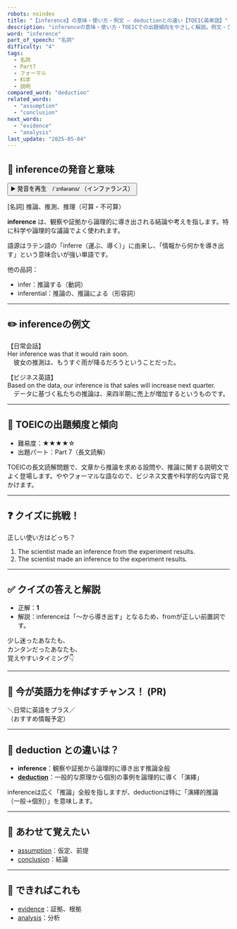```yaml
---
robots: noindex
title: "【inference】の意味・使い方・例文 ― deductionとの違い【TOEIC英単語】"
description: "inferenceの意味・使い方・TOEICでの出題傾向をやさしく解説。例文・クイズ付きでdeductionとの違いもわかりやすく学べます。"
word: "inference"
part_of_speech: "名詞"
difficulty: "4"
tags:
  - 名詞
  - Part7
  - フォーマル
  - 科学
  - 説明
compared_word: "deduction"
related_words:
  - "assumption"
  - "conclusion"
next_words:
  - "evidence"
  - "analysis"
last_update: "2025-05-04"
---
```


## 🔰 inferenceの発音と意味

<button class="play-audio" onclick="playTTS('inference')">
  <span class="play-audio-main">
    ▶️ 発音を再生　/ˈɪnfərəns/
  </span>
  <span class="play-audio-sub">
    （インファランス）
  </span>
</button>

[名詞] 推論、推測、推理（可算・不可算）

**inference** は、観察や証拠から論理的に導き出される結論や考えを指します。特に科学や論理的な議論でよく使われます。

語源はラテン語の「inferre（運ぶ、導く）」に由来し、「情報から何かを導き出す」という意味合いが強い単語です。

他の品詞：  
- infer：推論する（動詞）
- inferential：推論の、推論による（形容詞）

---

## ✏️ inferenceの例文

【日常会話】  
Her inference was that it would rain soon.  
　彼女の推測は、もうすぐ雨が降るだろうということだった。

【ビジネス英語】  
Based on the data, our inference is that sales will increase next quarter.  
　データに基づく私たちの推論は、来四半期に売上が増加するというものです。

---

## 🎯 TOEICの出題頻度と傾向

- 難易度：★★★★☆
- 出題パート：Part 7（長文読解）

TOEICの長文読解問題で、文章から推論を求める設問や、推論に関する説明文でよく登場します。ややフォーマルな語なので、ビジネス文書や科学的な内容で見かけます。

---

## ❓ クイズに挑戦！

正しい使い方はどっち？

1. The scientist made an inference from the experiment results.  
2. The scientist made an inference to the experiment results.

---

## ✅ クイズの答えと解説

- 正解：**1**
- 解説：inferenceは「～から導き出す」となるため、fromが正しい前置詞です。

少し迷ったあなたも、  
カンタンだったあなたも、  
覚えやすいタイミング👇️

---

## 🚀 今が英語力を伸ばすチャンス！ (PR)

<div class="info-center">
＼日常に英語をプラス／<br>  
（おすすめ情報予定）
</div>

---

## 🤔  deduction との違いは？

- **inference**：観察や証拠から論理的に導き出す推論全般
- **[deduction](/deduction)**：一般的な原理から個別の事例を論理的に導く「演繹」

inferenceは広く「推論」全般を指しますが、deductionは特に「演繹的推論（一般→個別）」を意味します。

---

## 🧩 あわせて覚えたい

- [assumption](/assumption)：仮定、前提
- [conclusion](/conclusion)：結論

---

## 📖 できればこれも

- [evidence](/evidence)：証拠、根拠
- [analysis](/analysis)：分析

<!-- cvid: aid31_bid23 -->
